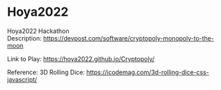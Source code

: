 # Hoya2022
Hoya2022 Hackathon\
Description: https://devpost.com/software/cryptopoly-monopoly-to-the-moon

Link to Play: https://hoya2022.github.io/Cryptopoly/

Reference:
3D Rolling Dice: https://icodemag.com/3d-rolling-dice-css-javascript/
